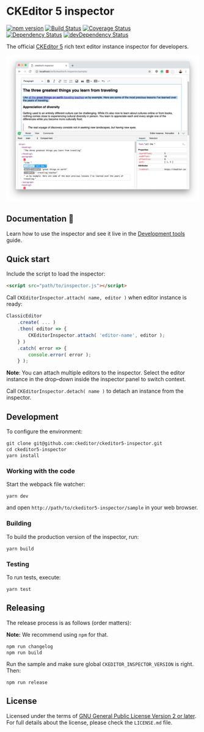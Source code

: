 CKEditor 5 inspector
=====================================

[![npm version](https://badge.fury.io/js/%40ckeditor%2Fckeditor5-inspector.svg)](https://www.npmjs.com/package/@ckeditor/ckeditor5-inspector)
[![Build Status](https://travis-ci.org/ckeditor/ckeditor5-inspector.svg?branch=master)](https://travis-ci.org/ckeditor/ckeditor5-inspector)
[![Coverage Status](https://coveralls.io/repos/github/ckeditor/ckeditor5-inspector/badge.svg?branch=master)](https://coveralls.io/github/ckeditor/ckeditor5-inspector?branch=master)
<br>
[![Dependency Status](https://david-dm.org/ckeditor/ckeditor5-inspector/status.svg)](https://david-dm.org/ckeditor/ckeditor5-inspector)
[![devDependency Status](https://david-dm.org/ckeditor/ckeditor5-inspector/dev-status.svg)](https://david-dm.org/ckeditor/ckeditor5-inspector?type=dev)

The official [CKEditor 5](https://ckeditor.com/ckeditor-5) rich text editor instance inspector for developers.

![The inspector panel attached to the editor instance.](/sample/screenshot.png)

## Documentation 📖

Learn how to use the inspector and see it live in the [Development tools](https://ckeditor.com/docs/ckeditor5/latest/framework/guides/development-tools.html) guide.

## Quick start

Include the script to load the inspector:

```html
<script src="path/to/inspector.js"></script>
```

Call `CKEditorInspector.attach( name, editor )` when editor instance is ready:

```js
ClassicEditor
    .create( ... )
    .then( editor => {
        CKEditorInspector.attach( 'editor-name', editor );
    } )
    .catch( error => {
        console.error( error );
    } );
```

**Note**: You can attach multiple editors to the inspector. Select the editor instance in the drop–down inside the inspector panel to switch context.

Call `CKEditorInspector.detach( name )` to detach an instance from the inspector.

## Development

To configure the environment:

```console
git clone git@github.com:ckeditor/ckeditor5-inspector.git
cd ckeditor5-inspector
yarn install
```

### Working with the code

Start the webpack file watcher:

```console
yarn dev
```

and open `http://path/to/ckeditor5-inspector/sample` in your web browser.

### Building

To build the production version of the inspector, run:

```console
yarn build
```

### Testing

To run tests, execute:

```console
yarn test
```

## Releasing

The release process is as follows (order matters):

**Note:** We recommend using `npm` for that.

```console
npm run changelog
npm run build
```

Run the sample and make sure global `CKEDITOR_INSPECTOR_VERSION` is right. Then:

```console
npm run release
```

## License

Licensed under the terms of [GNU General Public License Version 2 or later](http://www.gnu.org/licenses/gpl.html). For full details about the license, please check the `LICENSE.md` file.
